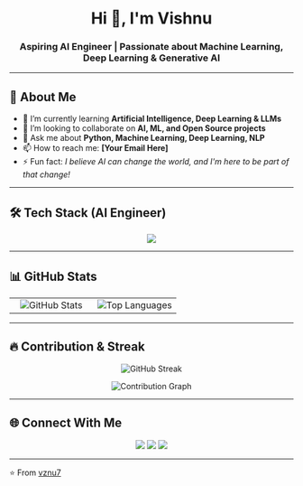 <h1 align="center">Hi 👋, I'm Vishnu</h1>
<h3 align="center">Aspiring AI Engineer | Passionate about Machine Learning, Deep Learning & Generative AI</h3>

---

## 🚀 About Me
- 🌱 I’m currently learning **Artificial Intelligence, Deep Learning & LLMs**
- 🤝 I’m looking to collaborate on **AI, ML, and Open Source projects**
- 💬 Ask me about **Python, Machine Learning, Deep Learning, NLP**
- 📫 How to reach me: **[Your Email Here]**
- ⚡ Fun fact: *I believe AI can change the world, and I'm here to be part of that change!*

---

## 🛠️ Tech Stack (AI Engineer)
<p align="center">
  <img src="https://skillicons.dev/icons?i=python,tensorflow,pytorch,sklearn,numpy,pandas,opencv,jupyter,git,github,mysql,fastapi,docker,linux,vscode&perline=7" />
</p>

---

## 📊 GitHub Stats
<div align="center">
  <table>
    <tr>
      <td align="center" width="50%">
        <img src="https://github-readme-stats.vercel.app/api?username=vznu7&show_icons=true&theme=tokyonight&hide_border=true" alt="GitHub Stats" />
      </td>
      <td align="center" width="50%">
        <img src="https://github-readme-stats.vercel.app/api/top-langs/?username=vznu7&layout=compact&theme=tokyonight&hide_border=true" alt="Top Languages" />
      </td>
    </tr>
  </table>
</div>

---

## 🔥 Contribution & Streak
<p align="center">
  <img src="https://streak-stats.demolab.com?user=vznu7&theme=tokyonight&hide_border=true" alt="GitHub Streak" />
</p>

<p align="center">
  <img src="https://github-readme-activity-graph.vercel.app/graph?username=vznu7&theme=tokyo-night&hide_border=true" alt="Contribution Graph" />
</p>

---

## 🌐 Connect With Me
<p align="center">
  <a href="https://linkedin.com/in/your-linkedin"><img src="https://skillicons.dev/icons?i=linkedin" /></a>
  <a href="https://github.com/vznu7"><img src="https://skillicons.dev/icons?i=github" /></a>
  <a href="mailto:your-email@gmail.com"><img src="https://skillicons.dev/icons?i=gmail" /></a>
</p>

---

⭐️ From [vznu7](https://github.com/vznu7)

